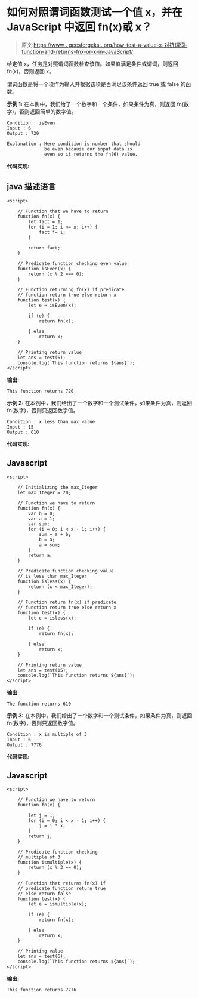 # 如何对照谓词函数测试一个值 x，并在 JavaScript 中返回 fn(x)或 x？

> 原文:[https://www . geesforgeks . org/how-test-a-value-x-对抗谓词-function-and-returns-fnx-or-x-in-JavaScript/](https://www.geeksforgeeks.org/how-to-test-a-value-x-against-predicate-function-and-returns-fnx-or-x-in-javascript/)

给定值 x，任务是对照谓词函数检查该值。如果值满足条件或谓词，则返回 fn(x)，否则返回 x。

谓词函数是将一个项作为输入并根据该项是否满足该条件返回 true 或 false 的函数。

**示例 1:** 在本例中，我们给了一个数字和一个条件，如果条件为真，则返回 fn(数字)，否则返回简单的数字值。

```
Condition : isEven 
Input : 6
Output : 720 

Explanation : Here condition is number that should 
              be even because our input data is 
              even so it returns the fn(6) value.
```

**代码实现:**

## java 描述语言

```
<script>

    // Function that we have to return
    function fn(x) {
        let fact = 1;
        for (i = 1; i <= x; i++) {
            fact *= i;
        }

        return fact;
    }

    // Predicate function checking even value
    function isEven(x) {
        return (x % 2 === 0);
    }

    // Function returning fn(x) if predicate
    // function return true else return x
    function test(x) {
        let e = isEven(x);

        if (e) {
            return fn(x);

        } else
            return x;
    }

    // Printing return value
    let ans = test(6);
    console.log(`This function returns ${ans}`);
</script>
```

**输出:**

```
This function returns 720
```

**示例 2:** 在本例中，我们给出了一个数字和一个测试条件，如果条件为真，则返回 fn(数字)，否则只返回数字值。

```
Condition : x less than max_value
Input : 15 
Output : 610
```

**代码实现:**

## Javascript

```
<script>

    // Initializing the max_Iteger
    let max_Iteger = 20;

    // Function we have to return
    function fn(x) {
        var b = 0;
        var a = 1;
        var sum;
        for (i = 0; i < x - 1; i++) {
            sum = a + b;
            b = a;
            a = sum;
        }
        return a;
    }

    // Predicate function checking value
    // is less than max_Iteger
    function isless(x) {
        return (x < max_Iteger);
    }

    // Function return fn(x) if predicate
    // function return true else return x
    function test(x) {
        let e = isless(x);

        if (e) {
            return fn(x);

        } else
            return x;
    }

    // Printing return value
    let ans = test(15);
    console.log(`This function returns ${ans}`);
</script>
```

**输出:**

```
The function returns 610
```

**示例 3:** 在本例中，我们给出了一个数字和一个测试条件，如果条件为真，则返回 fn(数字)，否则只返回数字值。

```
Condition : x is multiple of 3
Input : 6
Output : 7776
```

**代码实现:**

## Javascript

```
<script>

    // Function we have to return
    function fn(x) {

        let j = 1;
        for (i = 0; i < x - 1; i++) {
            j = j * x;
        }
        return j;
    }

    // Predicate function checking
    // multiple of 3
    function ismultiple(x) {
        return (x % 3 == 0);
    }

    // Function that returns fn(x) if
    // predicate function return true
    // else return false
    function test(x) {
        let e = ismultiple(x);

        if (e) {
            return fn(x);

        } else
            return x;
    }

    // Printing value
    let ans = test(6);
    console.log(`This function returns ${ans}`);
</script>
```

**输出:**

```
This function returns 7776
```